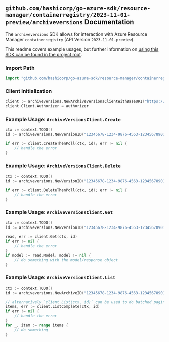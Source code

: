 
## `github.com/hashicorp/go-azure-sdk/resource-manager/containerregistry/2023-11-01-preview/archiveversions` Documentation

The `archiveversions` SDK allows for interaction with Azure Resource Manager `containerregistry` (API Version `2023-11-01-preview`).

This readme covers example usages, but further information on [using this SDK can be found in the project root](https://github.com/hashicorp/go-azure-sdk/tree/main/docs).

### Import Path

```go
import "github.com/hashicorp/go-azure-sdk/resource-manager/containerregistry/2023-11-01-preview/archiveversions"
```


### Client Initialization

```go
client := archiveversions.NewArchiveVersionsClientWithBaseURI("https://management.azure.com")
client.Client.Authorizer = authorizer
```


### Example Usage: `ArchiveVersionsClient.Create`

```go
ctx := context.TODO()
id := archiveversions.NewVersionID("12345678-1234-9876-4563-123456789012", "example-resource-group", "registryName", "packageName", "archiveName", "versionName")

if err := client.CreateThenPoll(ctx, id); err != nil {
	// handle the error
}
```


### Example Usage: `ArchiveVersionsClient.Delete`

```go
ctx := context.TODO()
id := archiveversions.NewVersionID("12345678-1234-9876-4563-123456789012", "example-resource-group", "registryName", "packageName", "archiveName", "versionName")

if err := client.DeleteThenPoll(ctx, id); err != nil {
	// handle the error
}
```


### Example Usage: `ArchiveVersionsClient.Get`

```go
ctx := context.TODO()
id := archiveversions.NewVersionID("12345678-1234-9876-4563-123456789012", "example-resource-group", "registryName", "packageName", "archiveName", "versionName")

read, err := client.Get(ctx, id)
if err != nil {
	// handle the error
}
if model := read.Model; model != nil {
	// do something with the model/response object
}
```


### Example Usage: `ArchiveVersionsClient.List`

```go
ctx := context.TODO()
id := archiveversions.NewArchiveID("12345678-1234-9876-4563-123456789012", "example-resource-group", "registryName", "packageName", "archiveName")

// alternatively `client.List(ctx, id)` can be used to do batched pagination
items, err := client.ListComplete(ctx, id)
if err != nil {
	// handle the error
}
for _, item := range items {
	// do something
}
```
